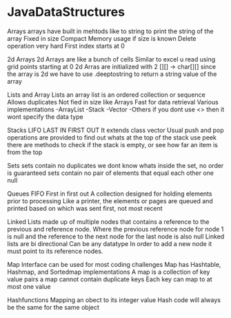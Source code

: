 # JavaDataStructures
Arrays
arrays have built in mehtods like to string to print the string of the array
Fixed in size
Compact Memory usage if size is known
Delete operation very hard
First index starts at 0

2d Arrays
2d Arrays are like a bunch of cells
Similar to excel u read using grid points starting at 0
2d Arras are initialized with 2 [][] ->  char[][]
since the array is 2d we have to use .deeptostring to return a string value of the array 

Lists and Array Lists
an array list is an ordered collection or sequence
Allows duplicates
Not fied in size like Arrays
Fast for data retrieval 
Various implementations
  -ArrayList
  -Stack
  -Vector
  -Others
if you dont use <> then it wont specify the data type

Stacks
LIFO LAST IN FIRST OUT
It extends class vector
Usual push and pop operations are provided 
to find out whats at the top of the stack use peek
there are methods to check if the stack is empty, or see how far an item is from the top

Sets
sets contain no duplicates
we dont know whats inside the set, no order is guaranteed
sets contain no pair of elements that equal each other
one null

Queues
FIFO First in first out
A collection designed for holding elements prior to processing 
Like a printer, the elements or pages are queued and printed based on which was sent first, not most recent

Linked Lists
made up of multiple nodes that contains a reference to the previous and reference node. Where the previous reference node for node 1 is null
and the reference to the next node for the last node is also null
Linked lists are bi directional
Can be any datatype
In order to add a new node it must point to its reference nodes.

Map Interface
can be used for most coding challenges
Map has Hashtable, Hashmap, and Sortedmap implementations
A map is a collection of key value pairs
a map cannot contain duplicate keys
Each key can map to at most one value

Hashfunctions
Mapping an obect to its integer value
Hash code will always be the same for the same object




